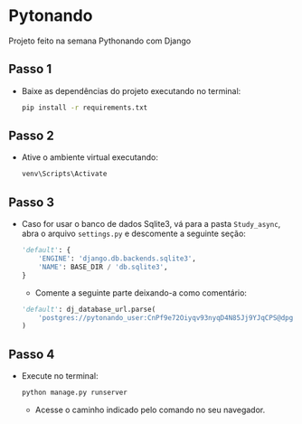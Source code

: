 # Pytonando

Projeto feito na semana Pythonando com Django

## Passo 1 

- Baixe as dependências do projeto executando no terminal:
  ```sh
  pip install -r requirements.txt
  ```

## Passo 2 

- Ative o ambiente virtual executando:
  ```sh
  venv\Scripts\Activate
  ```

## Passo 3

- Caso for usar o banco de dados Sqlite3, vá para a pasta `Study_async`, abra o arquivo `settings.py` e descomente a seguinte seção:
  ```python
  'default': {
      'ENGINE': 'django.db.backends.sqlite3',
      'NAME': BASE_DIR / 'db.sqlite3',
  }
  ```
  - Comente a seguinte parte deixando-a como comentário:
  ```python
  'default': dj_database_url.parse(
      'postgres://pytonando_user:CnPf9e72Oiyqv93nyqD4N85Jj9YJqCPS@dpg-cp2m4763e1ms73f1u87g-a.oregon-postgres.render.com/pytonando',
  )
  ```

## Passo 4

- Execute no terminal:
  ```sh
  python manage.py runserver
  ```
  - Acesse o caminho indicado pelo comando no seu navegador.
